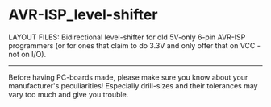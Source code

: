
AVR-ISP_level-shifter
=====================

LAYOUT FILES: Bidirectional level-shifter for old 5V-only 6-pin AVR-ISP programmers
	      (or for ones that claim to do 3.3V and only offer that on VCC - not on I/O).


---

Before having PC-boards made, please make sure you know about your manufacturer's peculiarities!
Especially drill-sizes and their tolerances may vary too much and give you trouble.


